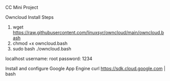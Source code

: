 CC Mini Project 

Owncloud Install Steps

1. wget https://raw.githubusercontent.com/linuxsyr/owncloud/main/owncloud.bash
2. chmod +x owncloud.bash
3. sudo bash ./owncloud.bash

localhost
username: root
password: 1234


Install and configure Google App Engine 
curl https://sdk.cloud.google.com | bash
